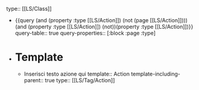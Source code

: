 type:: [[LS/Class]]

- {{query (and (property :type [[LS/Action]]) (not (page [[LS/Action]])))(and (property :type [[LS/Action]]) (not))(property :type [[LS/Action]])}}
  query-table:: true
  query-properties:: [:block :page :type]
- # Template
	- Inserisci testo azione qui
	  template:: Action
	  template-including-parent:: true
	  type:: [[LS/Tag/Action]]